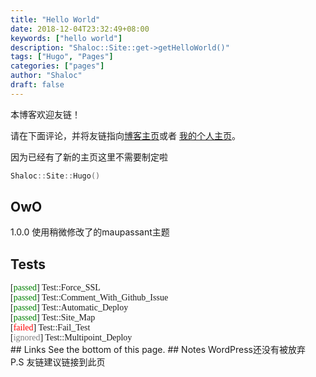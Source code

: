```yaml
---
title: "Hello World"
date: 2018-12-04T23:32:49+08:00
keywords: ["hello world"]
description: "Shaloc::Site::get->getHelloWorld()"
tags: ["Hugo", "Pages"]
categories: ["pages"]
author: "Shaloc"
draft: false
---
```

<link rel="stylesheet" href="/bwbox.css">

<div class="box box-tip">
<i class="bwicon-tip"> </i>
<p>本博客欢迎友链！</p>
请在下面评论，并将友链指向<a href="https://blog.shaloc.site" target="_blank">博客主页</a>或者
<a href="https://wwww.shaloc.site" target="_blank">我的个人主页</a>。
</div>


因为已经有了新的主页这里不需要制定啦

```cpp
Shaloc::Site::Hugo()
```
<!--more-->
## OwO
1.0.0 使用稍微修改了的maupassant主题
## Tests
<font face='Consolas'>
[<font color='green'>passed</font>] Test::Force_SSL <br/>
[<font color='green'>passed</font>] Test::Comment_With_Github_Issue <br/>
[<font color='green'>passed</font>] Test::Automatic_Deploy <br/>
[<font color='green'>passed</font>] Test::Site_Map <br/>
[<font color='red'>failed</font>] Test::Fail_Test <br/>
[<font color='gray'>ignored</font>] Test::Multipoint_Deploy <br/></font>
## Links
See the bottom of this page.
## Notes
WordPress还没有被放弃<br/>
P.S 友链建议链接到此页